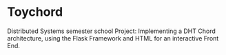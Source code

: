 # Toychord
Distributed Systems semester school Project: Implementing a DHT Chord architecture, using the Flask Framework and HTML for an interactive Front End.
